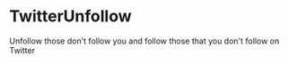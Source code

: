 # TwitterUnfollow
 Unfollow those don't follow you and follow those that you don't follow on Twitter

